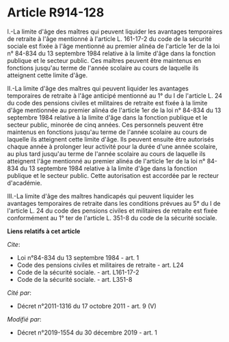 # Article R914-128

I.-La limite d'âge des maîtres qui peuvent liquider les avantages temporaires de retraite à l'âge mentionné à l'article L.
161-17-2 du code de la sécurité sociale est fixée à l'âge mentionné au premier alinéa de l'article 1er de la loi n° 84-834 du
13 septembre 1984 relative à la limite d'âge dans la fonction publique et le secteur public. Ces maîtres peuvent être
maintenus en fonctions jusqu'au terme de l'année scolaire au cours de laquelle ils atteignent cette limite d'âge.

II.-La limite d'âge des maîtres qui peuvent liquider les avantages temporaires de retraite à l'âge anticipé mentionné au 1°
du I de l'article L. 24 du code des pensions civiles et militaires de retraite est fixée à la limite d'âge mentionnée au
premier alinéa de l'article 1er de la loi n° 84-834 du 13 septembre 1984 relative à la limite d'âge dans la fonction publique
et le secteur public, minorée de cinq années. Ces personnels peuvent être maintenus en fonctions jusqu'au terme de l'année
scolaire au cours de laquelle ils atteignent cette limite d'âge. Ils peuvent ensuite être autorisés chaque année à prolonger
leur activité pour la durée d'une année scolaire, au plus tard jusqu'au terme de l'année scolaire au cours de laquelle ils
atteignent l'âge mentionné au premier alinéa de l'article 1er de la loi n° 84-834 du 13 septembre 1984 relative à la limite
d'âge dans la fonction publique et le secteur public. Cette autorisation est accordée par le recteur d'académie.

III.-La limite d'âge des maîtres handicapés qui peuvent liquider les avantages temporaires de retraite dans les conditions
prévues au 5° du I de l'article L. 24 du code des pensions civiles et militaires de retraite est fixée conformément au 1° ter
de l'article L. 351-8 du code de la sécurité sociale.

**Liens relatifs à cet article**

_Cite_:

  - Loi n°84-834 du 13 septembre 1984 - art. 1
  - Code des pensions civiles et militaires de retraite - art. L24
  - Code de la sécurité sociale. - art. L161-17-2
  - Code de la sécurité sociale. - art. L351-8

_Cité par_:

  - Décret n°2011-1316 du 17 octobre 2011 - art. 9 (V)

_Modifié par_:

  - Décret n°2019-1554 du 30 décembre 2019 - art. 1
